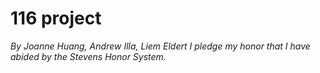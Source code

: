 # 116 project

*By Joanne Huang, Andrew Illa, Liem Eldert*
*I pledge my honor that I have abided by the Stevens Honor System.*
